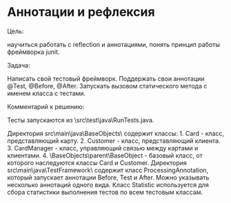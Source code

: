 # Аннотации и рефлексия

Цель:

  научиться работать с reflection и аннотациями,
  понять принцип работы фреймворка junit.

Задача:

  Написать свой тестовый фреймворк.
  Поддержать свои аннотации @Test, @Before, @After.
  Запускать вызовом статического метода с именем класса с тестами.

Комментарий к решению:

  Тесты запускаются из \src\test\java\RunTests.java.

  Директория src\main\java\BaseObjects\ содержит классы: 
    1. Card - класс, представляющий карту.
    2. Customer - класс, представляющий клиента.
    3. CardManager - класс, управляющий связью между картами и клиентами.
    4. \BaseObjects\parent\BaseObject - базовый класс, от которого наследуются классы Card и Customer.
  Директория src\main\java\TestFramework\ содержит класс ProcessingAnnotation, который запускает аннотации Before, Test и After. Можно указывать несколько аннотаций одного вида.
  Класс Statistic используется для сбора статистики выполнения тестов по всем тестовым классам.